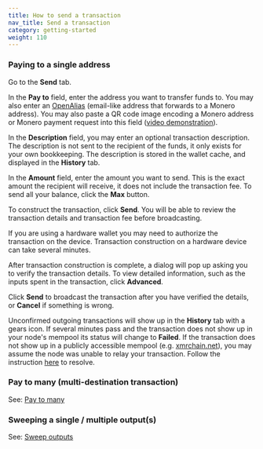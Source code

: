 ```yaml
---
title: How to send a transaction
nav_title: Send a transaction
category: getting-started
weight: 110
---
```


### Paying to a single address

Go to the **Send** tab.

In the **Pay to** field, enter the address you want to transfer funds to. You may also enter an [OpenAlias](https://openalias.org/) (email-like address that forwards to a Monero address). You may also paste a QR code image encoding a Monero address or Monero payment request into this field ([video demonstration](/static/files/qr_paste.mp4)).

In the **Description** field, you may enter an optional transaction description. The description is not sent to the recipient of the funds, it only exists for your own bookkeeping. The description is stored in the wallet cache, and displayed in the **History** tab.

In the **Amount** field, enter the amount you want to send. This is the exact amount the recipient will receive, it does not include the transaction fee. To send all your balance, click the **Max** button.

To construct the transaction, click **Send**. You will be able to review the transaction details and transaction fee before broadcasting.

If you are using a hardware wallet you may need to authorize the transaction on the device. Transaction construction on a hardware device can take several minutes.

After transaction construction is complete, a dialog will pop up asking you to verify the transaction details. To view detailed information, such as the inputs spent in the transaction, click **Advanced**.

Click **Send** to broadcast the transaction after you have verified the details, or **Cancel** if something is wrong.

Unconfirmed outgoing transactions will show up in the **History** tab with a gears icon. If several minutes pass and the transaction does not show up in your node's mempool its status will change to **Failed**. If the transaction does not show up in a publicly accessible mempool (e.g. [xmrchain.net](https://xmrchain.net/txpool)), you may assume the node was unable to relay your transaction. Follow the instruction [here](failed-tx) to resolve.

### Pay to many (multi-destination transaction)

See: [Pay to many](pay-to-many)

### Sweeping a single / multiple output(s)

See: [Sweep outputs](sweep-output)
